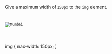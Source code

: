 Give a maximum width of `150px` to the `img` element.

<codeblock language="css" type="exercise" testMode="fixedInput">
<code>
<panel language="html">
<img src="mumbai-02.jpg" alt="Mumbai">
</panel>
<panel language="css">

</panel>
</code>

<solution>
img {
  max-width: 150px;
}
</solution>
</codeblock>